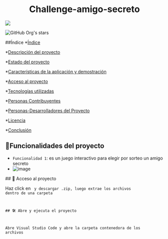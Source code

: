 <h1 align="center"> Challenge-amigo-secreto </h1>

<p align="left">
   <img src="https://img.shields.io/badge/STATUS-COMPLETADO-green">
   </p>

![GitHub Org's stars](https://img.shields.io/github/stars/camilafernanda?style=social)

##Índice
*[Índice](#índice)

*[Descripción del proyecto](#descripción-del-proyecto)

*[Estado del proyecto](#Estado-del-proyecto)

*[Características de la aplicación y demostración](#Características-de-la-aplicación-y-demostración)

*[Acceso al proyecto](#acceso-proyecto)

*[Tecnologías utilizadas](#tecnologías-utilizadas)

*[Personas Contribuyentes](#personas-contribuyentes)

*[Personas-Desarrolladores del Proyecto](#personas-desarrolladores)

*[Licencia](#licencia)

*[Conclusión](#conclusión)

## :hammer:Funcionalidades del proyecto

- `Funcionalidad 1`: es un juego interactivo para elegir por sorteo un amigo secreto
- ![image](https://github.com/user-attachments/assets/af5654ce-72c8-42f3-a7c5-8ff8e462d320)

\## 📁 Acceso al proyecto

Haz click en <Code> y descargar  .zip, luego extrae los archivos dentro de una carpeta

\## 🛠️ Abre y ejecuta el proyecto

Abre Visual Studio Code y abre la carpeta contenedora de los archivos

